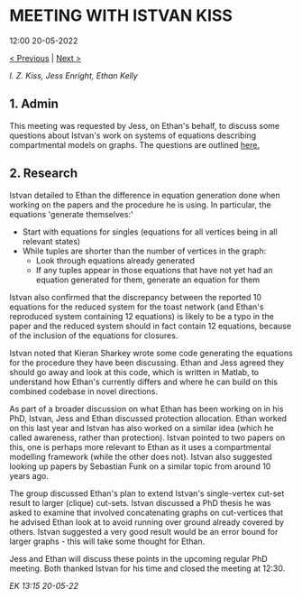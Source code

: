 # MEETING WITH ISTVAN KISS

12:00 20-05-2022

[< Previous](51_17-05-22) | [Next >]()

_I. Z. Kiss,_
_Jess Enright,_
_Ethan Kelly_


## 1. Admin

This meeting was requested by Jess, on Ethan's behalf, to discuss some questions about Istvan's work on systems of equations describing compartmental models on graphs. The questions are outlined [here.](https://hackmd.io/@2dkYNbTEQqSgWui5OwM4MA/SkggSlbwc) 

## 2. Research

Istvan detailed to Ethan the difference in equation generation done when working on the papers and the procedure he is using. In particular, the equations 'generate themselves:'
- Start with equations for singles (equations for all vertices being in all relevant states)
- While tuples are shorter than the number of vertices in the graph:
	- Look through equations already generated
	- If any tuples appear in those equations that have not yet had an equation generated for them, generate an equation for them

Istvan also confirmed that the discrepancy between the reported 10 equations for the reduced system for the toast network (and Ethan's reproduced system containing 12 equations) is likely to be a typo in the paper and the reduced system should in fact contain 12 equations, because of the inclusion of the equations for closures.

Istvan noted that Kieran Sharkey wrote some code generating the equations for the procedure they have been discussing. Ethan and Jess agreed they should go away and look at this code, which is written in Matlab, to understand how Ethan's currently differs and where he can build on this combined codebase in novel directions.

As part of a broader discussion on what Ethan has been working on in his PhD, Istvan, Jess and Ethan discussed protection allocation. Ethan worked on this last year and Istvan has also worked on a similar idea (which he called awareness, rather than protection). Istvan pointed to two papers on this, one is perhaps more relevant to Ethan as it uses a compartmental modelling framework (while the other does not). Istvan also suggested looking up papers by Sebastian Funk on a similar topic from around 10 years ago.

The group discussed Ethan's plan to extend Istvan's single-vertex cut-set result to larger (clique) cut-sets. Istvan discussed a PhD thesis he was asked to examine that involved concatenating graphs on cut-vertices that he advised Ethan look at to avoid running over ground already covered by others. Istvan suggested a very good result would be an error bound for larger graphs - this will take some thought for Ethan.

Jess and Ethan will discuss these points in the upcoming regular PhD meeting. Both thanked Istvan for his time and closed the meeting at 12:30.


_EK 13:15 20-05-22_
